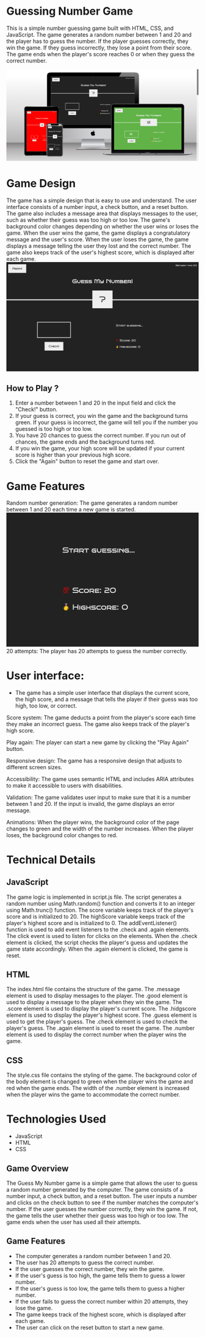 # Guessing Number Game
This is a simple number guessing game built with HTML, CSS, and JavaScript. The game generates a random number between 1 and 20 and the player has to guess the number. If the player guesses correctly, they win the game. If they guess incorrectly, they lose a point from their score. The game ends when the player's score reaches 0 or when they guess the correct number.

![alt text](screentime.png)

# Game Design
The game has a simple design that is easy to use and understand. The user interface consists of a number input, a check button, and a reset button. The game also includes a message area that displays messages to the user, such as whether their guess was too high or too low. The game's background color changes depending on whether the user wins or loses the game. When the user wins the game, the game displays a congratulatory message and the user's score. When the user loses the game, the game displays a message telling the user they lost and the correct number. The game also keeps track of the user's highest score, which is displayed after each game.
![alt text](gamedesign.png)

## How to Play ?
1. Enter a number between 1 and 20 in the input field and click the "Check!" button.
2. If your guess is correct, you win the game and the background turns green. If your guess is incorrect, the game will tell you if the number you guessed is too high or too low.
3. You have 20 chances to guess the correct number. If you run out of chances, the game ends and the background turns red.
4. If you win the game, your high score will be updated if your current score is higher than your previous high score.
5. Click the "Again" button to reset the game and start over.

# Game Features
Random number generation: The game generates a random number between 1 and 20 each time a new game is started.
![alt text](startguessing.png)
20 attempts: The player has 20 attempts to guess the number correctly.

# User interface: 
* The game has a simple user interface that displays the current score, the high score, and a message that tells the player if their guess was too high, too low, or correct.

Score system: The game deducts a point from the player's score each time they make an incorrect guess. The game also keeps track of the player's high score.

Play again: The player can start a new game by clicking the "Play Again" button.

Responsive design: The game has a responsive design that adjusts to different screen sizes.

Accessibility: The game uses semantic HTML and includes ARIA attributes to make it accessible to users with disabilities.

Validation: The game validates user input to make sure that it is a number between 1 and 20. If the input is invalid, the game displays an error message.

Animations: When the player wins, the background color of the page changes to green and the width of the number increases. When the player loses, the background color changes to red.

# Technical Details
## JavaScript
The game logic is implemented in script.js file. The script generates a random number using Math.random() function and converts it to an integer using Math.trunc() function. The score variable keeps track of the player's score and is initialized to 20. The highScore variable keeps track of the player's highest score and is initialized to 0.
The addEventListener() function is used to add event listeners to the .check and .again elements. The click event is used to listen for clicks on the elements. When the .check element is clicked, the script checks the player's guess and updates the game state accordingly. When the .again element is clicked, the game is reset.
## HTML
The index.html file contains the structure of the game. The .message element is used to display messages to the player. The .good element is used to display a message to the player when they win the game. The .score element is used to display the player's current score. The .hidgscore element is used to display the player's highest score. The .guess element is used to get the player's guess. The .check element is used to check the player's guess. The .again element is used to reset the game. The .number element is used to display the correct number when the player wins the game.
## CSS
The style.css file contains the styling of the game. The background color of the body element is changed to green when the player wins the game and red when the game ends. The width of the .number element is increased when the player wins the game to accommodate the correct number.

# Technologies Used
* JavaScript
* HTML
* CSS
## Game Overview
The Guess My Number game is a simple game that allows the user to guess a random number generated by the computer. The game consists of a number input, a check button, and a reset button. The user inputs a number and clicks on the check button to see if the number matches the computer's number. If the user guesses the number correctly, they win the game. If not, the game tells the user whether their guess was too high or too low. The game ends when the user has used all their attempts.
## Game Features
* The computer generates a random number between 1 and 20.
* The user has 20 attempts to guess the correct number.
* If the user guesses the correct number, they win the game.
* If the user's guess is too high, the game tells them to guess a lower number.
* If the user's guess is too low, the game tells them to guess a higher number.
* If the user fails to guess the correct number within 20 attempts, they lose the game.
* The game keeps track of the highest score, which is displayed after each game.
* The user can click on the reset button to start a new game.

